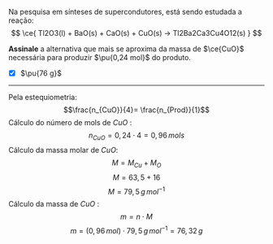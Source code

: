 Na pesquisa em sínteses de supercondutores, está sendo estudada a reação:
$$
    \ce{ Tl2O3(l) + BaO(s) + CaO(s) + CuO(s) -> Tl2Ba2Ca3Cu4O12(s) }
$$

**Assinale** a alternativa que mais se aproxima da massa de $\ce{CuO}$ necessária para produzir $\pu{0,24 mol}$ do produto.

- [x] $\pu{76 g}$


---

Pela estequiometria:
$$\frac{n_{CuO}}{4}= \frac{n_{Prod}}{1}$$
Cálculo do número de mols de $CuO$ :
$$n_{CuO}= 0,24\cdot4=0,96\,mols$$
Cálculo da massa molar de $CuO$:
$$M=M_{Cu}+M_{O}$$
$$M=63,5+16$$
$$M=79,5\,g\,mol^{-1}$$
Cálculo da massa de $CuO$ :
$$m=n\cdot M$$
$$m=(0,96\,mol)\cdot 79,5\,g\,mol^{-1}=76,32\,g$$

